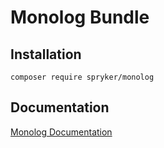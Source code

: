 # Monolog Bundle

## Installation

```
composer require spryker/monolog
```

## Documentation

[Monolog Documentation](http://spryker.github.io/core/bundles/monolog)
